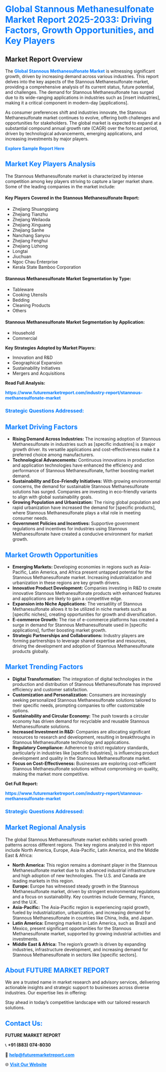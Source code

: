 <h1 style="color: #007BFF;">Global Stannous Methanesulfonate Market Report 2025-2033: Driving Factors, Growth Opportunities, and Key Players</h1>

<section id="overview">
<h2>Market Report Overview</h2>
<p>The <a href="https://www.futuremarketreport.com/industry-report/stannous-methanesulfonate-market" style="color: #007BFF; text-decoration: none;"><strong>Global Stannous Methanesulfonate Market</strong></a> is witnessing significant growth, driven by increasing demand across various industries. This report delves into the key aspects of the Stannous Methanesulfonate market, providing a comprehensive analysis of its current status, future potential, and challenges. The demand for Stannous Methanesulfonate has surged due to its wide-ranging applications in industries such as [insert industries], making it a critical component in modern-day [applications].</p>
<p>As consumer preferences shift and industries innovate, the Stannous Methanesulfonate market continues to evolve, offering both challenges and opportunities for stakeholders. The global market is expected to expand at a substantial compound annual growth rate (CAGR) over the forecast period, driven by technological advancements, emerging applications, and increasing investments by major players.</p>
</section>

<section id="overview">
<p><a href="https://www.futuremarketreport.com/request-sample/reportId=31852" style="color: #007BFF; text-decoration: none;"><strong>Explore Sample Report Here</strong></a></p>
</section>

<section id="key-players">
<h2 style="color: #007BFF;">Market Key Players Analysis</h2>
<p>The Stannous Methanesulfonate market is characterized by intense competition among key players striving to capture a larger market share. Some of the leading companies in the market include:</p>
<h4>Key Players Covered in the Stannous Methanesulfonate Report:</h4>
<ul><li>Zhejiang Shuangqiang</li><li>Zhejiang Tianzhu</li><li>Zhejiang Weilaoda</li><li>Zhejiang Xinguang</li><li>Zhejiang Sanhe</li><li>Nanchang Sanyou</li><li>Zhejiang Fenghui</li><li>Zhejiang Lizhong</li><li>Longtai</li><li>Jiuchuan</li><li>Ngoc Chau Enterprise</li><li>Kerala State Bamboo Corporation</li></ul>
<h4>Stannous Methanesulfonate Market Segmentation by Type:</h4>
<ul><li>Tableware</li><li>Cooking Utensils</li><li>Bedding</li><li>Cleaning Products</li><li>Others</li></ul>

<h4>Stannous Methanesulfonate Market Segmentation by Application:</h4>
<ul><li>Household</li><li>Commercial</li></ul>
<p><strong>Key Strategies Adopted by Market Players:</strong></p>
<ul>
<li>Innovation and R&D</li>
<li>Geographical Expansion</li>
<li>Sustainability Initiatives</li>
<li>Mergers and Acquisitions</li>
</ul>
</section>

<section>
<p><strong>Read Full Analysis: </strong></p><a href="https://www.futuremarketreport.com/industry-report/stannous-methanesulfonate-market" style="color: #007BFF; text-decoration: none;"><strong>https://www.futuremarketreport.com/industry-report/stannous-methanesulfonate-market</strong></a>
<h3 style="color: #007BFF;">Strategic Questions Addressed:</h3>
</section>

<section id="driving-factors">
<h2 style="color: #007BFF;">Market Driving Factors</h2>
<ul>
<li><strong>Rising Demand Across Industries:</strong> The increasing adoption of Stannous Methanesulfonate in industries such as [specific industries] is a major growth driver. Its versatile applications and cost-effectiveness make it a preferred choice among manufacturers.</li>
<li><strong>Technological Advancements:</strong> Continuous innovations in production and application technologies have enhanced the efficiency and performance of Stannous Methanesulfonate, further boosting market demand.</li>
<li><strong>Sustainability and Eco-Friendly Initiatives:</strong> With growing environmental concerns, the demand for sustainable Stannous Methanesulfonate solutions has surged. Companies are investing in eco-friendly variants to align with global sustainability goals.</li>
<li><strong>Growing Population and Urbanization:</strong> The rising global population and rapid urbanization have increased the demand for [specific products], where Stannous Methanesulfonate plays a vital role in meeting consumer needs.</li>
<li><strong>Government Policies and Incentives:</strong> Supportive government regulations and incentives for industries using Stannous Methanesulfonate have created a conducive environment for market growth.</li>
</ul>
</section>

<section id="growth-opportunities">
<h2 style="color: #007BFF;">Market Growth Opportunities</h2>
<ul>
<li><strong>Emerging Markets:</strong> Developing economies in regions such as Asia-Pacific, Latin America, and Africa present untapped potential for the Stannous Methanesulfonate market. Increasing industrialization and urbanization in these regions are key growth drivers.</li>
<li><strong>Innovative Product Development:</strong> Companies investing in R&D to create innovative Stannous Methanesulfonate products with enhanced features and applications are likely to gain a competitive edge.</li>
<li><strong>Expansion into Niche Applications:</strong> The versatility of Stannous Methanesulfonate allows it to be utilized in niche markets such as [specific niches], creating opportunities for growth and diversification.</li>
<li><strong>E-commerce Growth:</strong> The rise of e-commerce platforms has created a surge in demand for Stannous Methanesulfonate used in [specific applications], further boosting market growth.</li>
<li><strong>Strategic Partnerships and Collaborations:</strong> Industry players are forming partnerships to leverage shared expertise and resources, driving the development and adoption of Stannous Methanesulfonate products globally.</li>
</ul>
</section>

<section id="trending-factors">
<h2 style="color: #007BFF;">Market Trending Factors</h2>
<ul>
<li><strong>Digital Transformation:</strong> The integration of digital technologies in the production and distribution of Stannous Methanesulfonate has improved efficiency and customer satisfaction.</li>
<li><strong>Customization and Personalization:</strong> Consumers are increasingly seeking personalized Stannous Methanesulfonate solutions tailored to their specific needs, prompting companies to offer customizable options.</li>
<li><strong>Sustainability and Circular Economy:</strong> The push towards a circular economy has driven demand for recyclable and reusable Stannous Methanesulfonate solutions.</li>
<li><strong>Increased Investment in R&D:</strong> Companies are allocating significant resources to research and development, resulting in breakthroughs in Stannous Methanesulfonate technology and applications.</li>
<li><strong>Regulatory Compliance:</strong> Adherence to strict regulatory standards, particularly in industries like [specific industries], is influencing product development and quality in the Stannous Methanesulfonate market.</li>
<li><strong>Focus on Cost-Effectiveness:</strong> Businesses are exploring cost-efficient Stannous Methanesulfonate solutions without compromising on quality, making the market more competitive.</li>
</ul>
</section>

<section>
<p><strong>Get Full Report: </strong></p><a href="https://www.futuremarketreport.com/industry-report/stannous-methanesulfonate-market" style="color: #007BFF; text-decoration: none;"><strong>https://www.futuremarketreport.com/industry-report/stannous-methanesulfonate-market</strong></a>
<h3 style="color: #007BFF;">Strategic Questions Addressed:</h3>
</section>


<section id="regional-analysis">
<h2 style="color: #007BFF;">Market Regional Analysis</h2>
<p>The global Stannous Methanesulfonate market exhibits varied growth patterns across different regions. The key regions analyzed in this report include North America, Europe, Asia-Pacific, Latin America, and the Middle East & Africa:</p>
<ul>
<li><strong>North America:</strong> This region remains a dominant player in the Stannous Methanesulfonate market due to its advanced industrial infrastructure and high adoption of new technologies. The U.S. and Canada are leading markets in this region.</li>
<li><strong>Europe:</strong> Europe has witnessed steady growth in the Stannous Methanesulfonate market, driven by stringent environmental regulations and a focus on sustainability. Key countries include Germany, France, and the U.K.</li>
<li><strong>Asia-Pacific:</strong> The Asia-Pacific region is experiencing rapid growth, fueled by industrialization, urbanization, and increasing demand for Stannous Methanesulfonate in countries like China, India, and Japan.</li>
<li><strong>Latin America:</strong> Emerging markets in Latin America, such as Brazil and Mexico, present significant opportunities for the Stannous Methanesulfonate market, supported by growing industrial activities and investments.</li>
<li><strong>Middle East & Africa:</strong> The region’s growth is driven by expanding industries, infrastructure development, and increasing demand for Stannous Methanesulfonate in sectors like [specific sectors].</li>
</ul>
</section>

<footer>
<h2 style="color: #007BFF;">About FUTURE MARKET REPORT</h2>
<p>We are a trusted name in market research and advisory services, delivering actionable insights and strategic support to businesses across diverse industries. Our expertise lies in offering:</p>

<p>Stay ahead in today’s competitive landscape with our tailored research solutions.</p>

<h2 style="color: #007BFF;">Contact Us:</h2>
<p><strong>FUTURE MARKET REPORT</strong></p>
<p>📞 <strong>+91 (883) 074-8030</strong></p>
<p>📧 <strong><a href="mailto:help@futuremarketreport.com" style="color: #007BFF;">help@futuremarketreport.com</a></strong></p>
<p>🌐 <strong><a href="https://www.futuremarketreport.com/" style="color: #007BFF;">Visit Our Website</a></strong></p>
</footer>